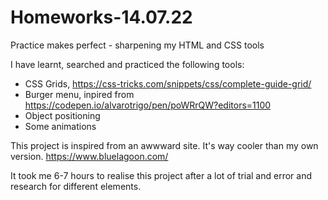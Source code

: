 # Homeworks-14.07.22
Practice makes perfect - sharpening my HTML and CSS tools

I have learnt, searched and practiced the following tools:
* CSS Grids, https://css-tricks.com/snippets/css/complete-guide-grid/
* Burger menu, inpired from https://codepen.io/alvarotrigo/pen/poWRrQW?editors=1100
* Object positioning
* Some animations

This project is inspired from an awwward site. It's way cooler than my own version.
https://www.bluelagoon.com/

It took me 6-7 hours to realise this project after a lot of trial and error and research for different elements.